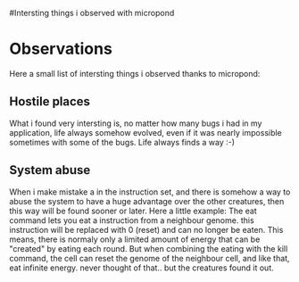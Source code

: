 #Intersting things i observed with micropond

# Observations #

Here a small list of intersting things i observed thanks to micropond:

## Hostile places ##
What i found very intersting is, no matter how many bugs i had in my application, life always somehow evolved, even if it was nearly impossible sometimes with some of the bugs. Life always finds a way :-)

## System abuse ##
When i make mistake a in the instruction set, and there is somehow a way to abuse the system to have a huge advantage over the other creatures, then this way will be found sooner or later.
Here a little example:
The eat command lets you eat a instruction from a neighbour genome. this instruction will be replaced with 0 (reset) and can no longer be eaten. This means, there is normaly only a limited amount of energy that can be "created" by eating each round.
But when combining the eating with the kill command, the cell can reset the genome of the neighbour cell, and like that, eat infinite energy. never thought of that.. but the creatures found it out.